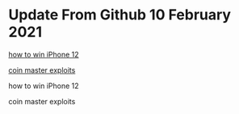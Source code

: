 # Update From Github 10 February 2021

[how to win iPhone 12](https://apple.breezyclothingco.com)

[coin master exploits](https://1coinmasterofficial.blogspot.com)
      
how to win iPhone 12

coin master exploits
